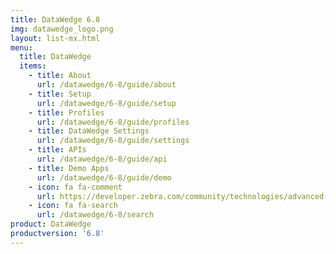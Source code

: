 ```yaml
---
title: DataWedge 6.8
img: datawedge_logo.png
layout: list-mx.html
menu:
  title: DataWedge
  items:
    - title: About
      url: /datawedge/6-8/guide/about
    - title: Setup
      url: /datawedge/6-8/guide/setup
    - title: Profiles
      url: /datawedge/6-8/guide/profiles
    - title: DataWedge Settings
      url: /datawedge/6-8/guide/settings
    - title: APIs
      url: /datawedge/6-8/guide/api
    - title: Demo Apps
      url: /datawedge/6-8/guide/demo
    - icon: fa fa-comment
      url: https://developer.zebra.com/community/technologies/advanced-data-capture
    - icon: fa fa-search
      url: /datawedge/6-8/search
product: DataWedge
productversion: '6.8'
---
```


